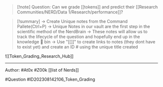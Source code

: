 
>[!note] Question: 
> Can we grade [[tokens]] and predict their [[Research Communities/NERD/Data 1/Research/performance]]?


>[!summary] 
>-> Create Unique notes from the Command Pallete(Ctrl+P)
>-> Unique Notes in our vault are the first step in the scientific method of the NerdBrain
-> These notes will allow us to track the lifecycle of the question and hopefully end up in the knowledge 🧠 bin
-> Use "[[]]" to create links to notes (they dont have to exist yet) and create an ID # using the unique title created 

![[Token_Grading_Research_Hub]]

---


Author: #At0x #Z00k [[list of Nerds]]

#Question #ID202308142106_Token_Grading